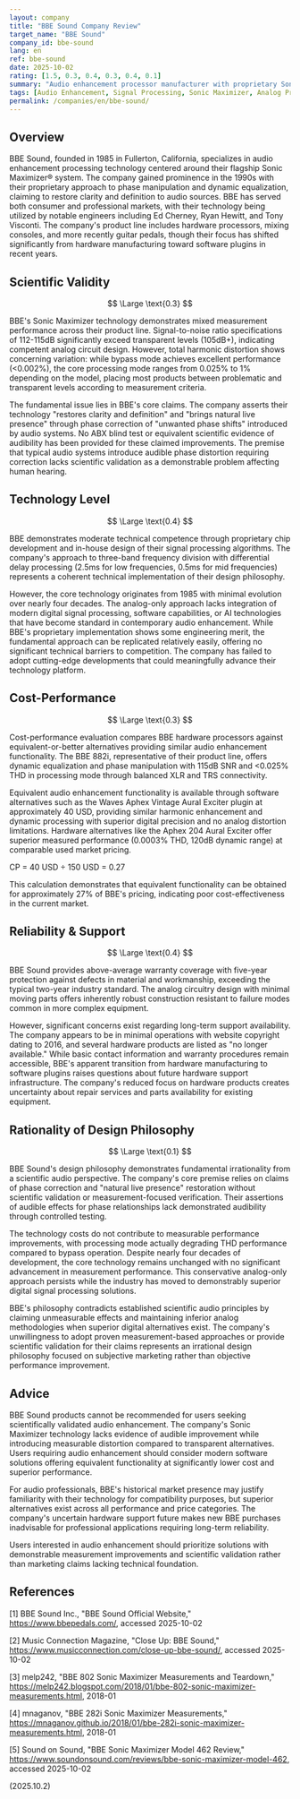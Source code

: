```yaml
---
layout: company
title: "BBE Sound Company Review"
target_name: "BBE Sound"
company_id: bbe-sound
lang: en
ref: bbe-sound
date: 2025-10-02
rating: [1.5, 0.3, 0.4, 0.3, 0.4, 0.1]
summary: "Audio enhancement processor manufacturer with proprietary Sonic Maximizer technology, showing limited scientific validation and outdated design philosophy despite some technical competence."
tags: [Audio Enhancement, Signal Processing, Sonic Maximizer, Analog Processing]
permalink: /companies/en/bbe-sound/
---
```


## Overview

BBE Sound, founded in 1985 in Fullerton, California, specializes in audio enhancement processing technology centered around their flagship Sonic Maximizer® system. The company gained prominence in the 1990s with their proprietary approach to phase manipulation and dynamic equalization, claiming to restore clarity and definition to audio sources. BBE has served both consumer and professional markets, with their technology being utilized by notable engineers including Ed Cherney, Ryan Hewitt, and Tony Visconti. The company's product line includes hardware processors, mixing consoles, and more recently guitar pedals, though their focus has shifted significantly from hardware manufacturing toward software plugins in recent years.

## Scientific Validity

$$ \Large \text{0.3} $$

BBE's Sonic Maximizer technology demonstrates mixed measurement performance across their product line. Signal-to-noise ratio specifications of 112-115dB significantly exceed transparent levels (105dB+), indicating competent analog circuit design. However, total harmonic distortion shows concerning variation: while bypass mode achieves excellent performance (<0.002%), the core processing mode ranges from 0.025% to 1% depending on the model, placing most products between problematic and transparent levels according to measurement criteria.

The fundamental issue lies in BBE's core claims. The company asserts their technology "restores clarity and definition" and "brings natural live presence" through phase correction of "unwanted phase shifts" introduced by audio systems. No ABX blind test or equivalent scientific evidence of audibility has been provided for these claimed improvements. The premise that typical audio systems introduce audible phase distortion requiring correction lacks scientific validation as a demonstrable problem affecting human hearing.

## Technology Level

$$ \Large \text{0.4} $$

BBE demonstrates moderate technical competence through proprietary chip development and in-house design of their signal processing algorithms. The company's approach to three-band frequency division with differential delay processing (2.5ms for low frequencies, 0.5ms for mid frequencies) represents a coherent technical implementation of their design philosophy.

However, the core technology originates from 1985 with minimal evolution over nearly four decades. The analog-only approach lacks integration of modern digital signal processing, software capabilities, or AI technologies that have become standard in contemporary audio enhancement. While BBE's proprietary implementation shows some engineering merit, the fundamental approach can be replicated relatively easily, offering no significant technical barriers to competition. The company has failed to adopt cutting-edge developments that could meaningfully advance their technology platform.

## Cost-Performance

$$ \Large \text{0.3} $$

Cost-performance evaluation compares BBE hardware processors against equivalent-or-better alternatives providing similar audio enhancement functionality. The BBE 882i, representative of their product line, offers dynamic equalization and phase manipulation with 115dB SNR and <0.025% THD in processing mode through balanced XLR and TRS connectivity.

Equivalent audio enhancement functionality is available through software alternatives such as the Waves Aphex Vintage Aural Exciter plugin at approximately 40 USD, providing similar harmonic enhancement and dynamic processing with superior digital precision and no analog distortion limitations. Hardware alternatives like the Aphex 204 Aural Exciter offer superior measured performance (0.0003% THD, 120dB dynamic range) at comparable used market pricing.

CP = 40 USD ÷ 150 USD = 0.27

This calculation demonstrates that equivalent functionality can be obtained for approximately 27% of BBE's pricing, indicating poor cost-effectiveness in the current market.

## Reliability & Support

$$ \Large \text{0.4} $$

BBE Sound provides above-average warranty coverage with five-year protection against defects in material and workmanship, exceeding the typical two-year industry standard. The analog circuitry design with minimal moving parts offers inherently robust construction resistant to failure modes common in more complex equipment.

However, significant concerns exist regarding long-term support availability. The company appears to be in minimal operations with website copyright dating to 2016, and several hardware products are listed as "no longer available." While basic contact information and warranty procedures remain accessible, BBE's apparent transition from hardware manufacturing to software plugins raises questions about future hardware support infrastructure. The company's reduced focus on hardware products creates uncertainty about repair services and parts availability for existing equipment.

## Rationality of Design Philosophy

$$ \Large \text{0.1} $$

BBE Sound's design philosophy demonstrates fundamental irrationality from a scientific audio perspective. The company's core premise relies on claims of phase correction and "natural live presence" restoration without scientific validation or measurement-focused verification. Their assertions of audible effects for phase relationships lack demonstrated audibility through controlled testing.

The technology costs do not contribute to measurable performance improvements, with processing mode actually degrading THD performance compared to bypass operation. Despite nearly four decades of development, the core technology remains unchanged with no significant advancement in measurement performance. This conservative analog-only approach persists while the industry has moved to demonstrably superior digital signal processing solutions.

BBE's philosophy contradicts established scientific audio principles by claiming unmeasurable effects and maintaining inferior analog methodologies when superior digital alternatives exist. The company's unwillingness to adopt proven measurement-based approaches or provide scientific validation for their claims represents an irrational design philosophy focused on subjective marketing rather than objective performance improvement.

## Advice

BBE Sound products cannot be recommended for users seeking scientifically validated audio enhancement. The company's Sonic Maximizer technology lacks evidence of audible improvement while introducing measurable distortion compared to transparent alternatives. Users requiring audio enhancement should consider modern software solutions offering equivalent functionality at significantly lower cost and superior performance.

For audio professionals, BBE's historical market presence may justify familiarity with their technology for compatibility purposes, but superior alternatives exist across all performance and price categories. The company's uncertain hardware support future makes new BBE purchases inadvisable for professional applications requiring long-term reliability.

Users interested in audio enhancement should prioritize solutions with demonstrable measurement improvements and scientific validation rather than marketing claims lacking technical foundation.

## References

[1] BBE Sound Inc., "BBE Sound Official Website," https://www.bbepedals.com/, accessed 2025-10-02

[2] Music Connection Magazine, "Close Up: BBE Sound," https://www.musicconnection.com/close-up-bbe-sound/, accessed 2025-10-02

[3] melp242, "BBE 802 Sonic Maximizer Measurements and Teardown," https://melp242.blogspot.com/2018/01/bbe-802-sonic-maximizer-measurements.html, 2018-01

[4] mnaganov, "BBE 282i Sonic Maximizer Measurements," https://mnaganov.github.io/2018/01/bbe-282i-sonic-maximizer-measurements.html, 2018-01

[5] Sound on Sound, "BBE Sonic Maximizer Model 462 Review," https://www.soundonsound.com/reviews/bbe-sonic-maximizer-model-462, accessed 2025-10-02

(2025.10.2)